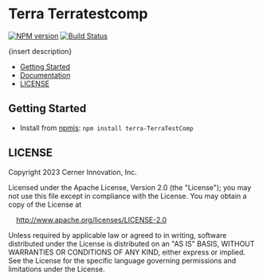 # Terra Terratestcomp

[![NPM version](https://badgen.net/npm/v/terra-TerraTestComp)](https://www.npmjs.com/package/terra-TerraTestComp)
[![Build Status](https://badgen.net/travis/cerner/terra-core)](https://travis-ci.com/cerner/terra-core)

{insert description}

- [Getting Started](#getting-started)
- [Documentation](https://github.com/cerner/terra-core/tree/main/packages/terra-TerraTestComp/docs)
- [LICENSE](#license)

## Getting Started

- Install from [npmjs](https://www.npmjs.com): `npm install terra-TerraTestComp`

## LICENSE

Copyright 2023 Cerner Innovation, Inc.

Licensed under the Apache License, Version 2.0 (the "License"); you may not use this file except in compliance with the License. You may obtain a copy of the License at

&nbsp;&nbsp;&nbsp;&nbsp;http://www.apache.org/licenses/LICENSE-2.0

Unless required by applicable law or agreed to in writing, software distributed under the License is distributed on an "AS IS" BASIS, WITHOUT WARRANTIES OR CONDITIONS OF ANY KIND, either express or implied. See the License for the specific language governing permissions and limitations under the License.
